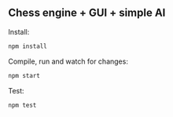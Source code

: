 ## Chess engine + GUI + simple AI


Install:

```bash
npm install
```


Compile, run and watch for changes:

```bash
npm start
```

Test:

```bash
npm test
```
